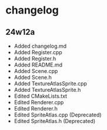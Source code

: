 # changelog

## 24w12a
- Added changelog.md
- Added Register.cpp
- Added Register.h
- Added README.md
- Added Scene.cpp
- Added Scene.h
- Added TextureAtlasSprite.cpp
- Added TextureAtlasSprite.h
- Edited CMakeLists.txt
- Edited Renderer.cpp
- Edited Renderer.h
- Edited SpriteAtlas.cpp (Deprecated)
- Edited SpriteAtlas.h (Deprecated)